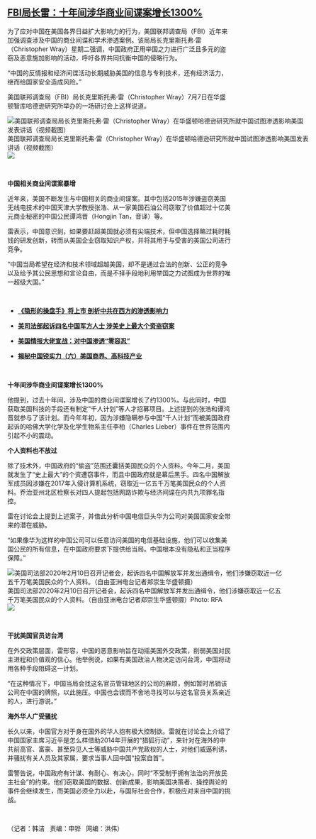 <!--1594153800000-->
[FBI局长雷：十年间涉华商业间谍案增长1300%](https://www.rfa.org/mandarin/yataibaodao/junshiwaijiao/hj-07072020104912.html)
------

<p>为了应对中国在美国各界日益扩大影响力的行为，美国联邦调查局（FBI）近年来加强调查涉及中国的商业间谍和学术渗透案例。该局局长克里斯托弗·雷（Christopher Wray）星期二强调，中国政府正用举国之力进行广泛且多元的盗窃及恶意施加影响的活动，呼吁各界共同抗衡中国的侵略行为。</p><p>“中国的反情报和经济间谍活动长期威胁美国的信息与专利技术，还有经济活力，继而给国家安全造成风险。”</p><p>美国联邦调查局（FBI）局长克里斯托弗·雷（Christopher Wray）7月7日在华盛顿智库哈德逊研究所举办的一场研讨会上这样说道。</p><p><div class="image-inline captioned" style="width:680px;"><div style="width:680px;"><img alt="美国联邦调查局局长克里斯托弗·雷（Christopher Wray）在华盛顿哈德逊研究所就中国试图渗透影响美国发表讲话（视频截图）" src="https://www.rfa.org/mandarin/yataibaodao/junshiwaijiao/hj-07072020104912.html/hj0707b.jpg" title="美国联邦调查局局长克里斯托弗·雷（Christopher Wray）在华盛顿哈德逊研究所就中国试图渗透影响美国发表讲话（视频截图）"/></div><div class="image-caption"><span style="width:680px;">美国联邦调查局局长克里斯托弗·雷（Christopher Wray）在华盛顿哈德逊研究所就中国试图渗透影响美国发表讲话（视频截图）</span><span class="copyright"> </span></div><div id="zoomattribute"><a class="single_image" href="/mandarin/yataibaodao/junshiwaijiao/hj-07072020104912.html/hj0707b.jpg" title="美国联邦调查局局长克里斯托弗·雷（Christopher Wray）在华盛顿哈德逊研究所就中国试图渗透影响美国发表讲话（视频截图）"><img src="/rfa_resources/graphics/icon-zoom.png"/></a></div></div></p><p> </p><p><b>中国相关商业间谍案暴增</b></p><p>近年来，美国不断发生与中国相关的商业间谍案。其中包括2015年涉嫌盗窃美国无线电技术的中国天津大学教授张浩、从一家美国石油公司窃取了价值超过十亿美元商业秘密的中国公民谭鸿晋（Hongjin Tan，音译）等。</p><p>雷表示，中国意识到，如果要赶超美国就必须有尖端技术，但中国选择略过耗时耗钱的研发创新，转而从美国企业窃取知识产权，并将其用于与受害的美国公司进行竞争。</p><p>“中国当局希望在经济和技术领域超越美国，却不是通过合法的创新、公正的竞争以及给予其公民思想和言论自由，而是不择手段地利用举国之力试图成为世界的唯一超级大国。”</p><p> </p><ul><li><b><a class="external-link" href="http://www.rfa.org/mandarin/yataibaodao/junshiwaijiao/lf-06292020131004.html">《隐形的操盘手》将上市 剖析中共在西方的渗透影响力</a></b></li></ul><ul><li><b><a class="external-link" href="http://www.rfa.org/mandarin/yataibaodao/meiti/rc-02102020131819.html">美司法部起诉四名中国军方人士 涉美史上最大个资盗窃案</a></b></li></ul><ul><li><b><a class="external-link" href="http://www.rfa.org/mandarin/yataibaodao/junshiwaijiao/rc-02062020113041.html">美国情报大佬宣战：对中国渗透“零容忍”</a></b></li></ul><ul><li><b><a class="external-link" href="http://www.rfa.org/mandarin/ytbdzhuantixilie/zhongguochujiaoshenxiangshijie/ruishili-09112018163705.html">揭秘中国锐实力（六）美国商界、高科技产业</a></b></li></ul><p> </p><p><b>十年间涉华商业间谍案增长1300%</b></p><p>他提到，过去十年间，涉及中国的商业间谍案增长了约1300%。与此同时，中国获取美国科技的手段还有制定“千人计划”等人才招募项目。上述提到的张浩和谭鸿晋就参与了该计划。而今年年初，因为涉嫌隐瞒参与中国“千人计划”而被美国政府起诉的哈佛大学化学及化学生物系主任李柏（Charles Lieber）事件在世界范围内引起不小的震动。</p><p><b>个人资料也不放过</b></p><p>除了技术外，中国政府的“偷盗”范围还囊括美国民众的个人资料。今年二月，美国就发生了“史上最大”的个资遭窃事件，而且中国政府就是幕后黑手。四名中国解放军成员因涉嫌在2017年入侵计算机系统，窃取近一亿五千万笔美国民众的个人资料。乔治亚州北区检察长对四人提起包括网路诈欺与经济间谍在内共九项罪名指控。</p><p>雷在讨论会上提到上述案子，并借此分析中国电信巨头华为公司对美国国家安全带来的潜在威胁。</p><p>“如果像华为这样的中国公司可以任意访问美国的电信基础设施，他们可以收集美国公民的所有信息，在中国政府要求下提供给当局。中国根本没有隐私和正当程序保障。”</p><p><div class="image-inline captioned" style="width:622px;"><div style="width:622px;"><img alt="美国司法部2020年2月10日召开记者会，起诉四名中国解放军并发出通缉令，他们涉嫌窃取近一亿五千万笔美国民众的个人资料。（自由亚洲电台记者郑崇生华盛顿摄）" src="https://www.rfa.org/mandarin/yataibaodao/junshiwaijiao/hj-07072020104912.html/hj0707f.jpg" title="美国司法部2020年2月10日召开记者会，起诉四名中国解放军并发出通缉令，他们涉嫌窃取近一亿五千万笔美国民众的个人资料。（自由亚洲电台记者郑崇生华盛顿摄）"/></div><div class="image-caption"><span style="width:622px;">美国司法部2020年2月10日召开记者会，起诉四名中国解放军并发出通缉令，他们涉嫌窃取近一亿五千万笔美国民众的个人资料。（自由亚洲电台记者郑崇生华盛顿摄）</span><span class="copyright">Photo: RFA</span></div><div id="zoomattribute"><a class="single_image" href="/mandarin/yataibaodao/junshiwaijiao/hj-07072020104912.html/hj0707f.jpg" title="美国司法部2020年2月10日召开记者会，起诉四名中国解放军并发出通缉令，他们涉嫌窃取近一亿五千万笔美国民众的个人资料。（自由亚洲电台记者郑崇生华盛顿摄）"><img src="/rfa_resources/graphics/icon-zoom.png"/></a></div></div></p><p> </p><p><b>干扰美国官员访台湾</b></p><p>在外交政策层面，雷形容，中国的恶意影响旨在动摇美国外交政策，削弱美国对民主进程和价值观的信心。他举例说，如果有美国政治人物决定访问台湾，中国将动用各种手段阻碍这一计划。</p><p>“在这种情况下，中国当局会找这名官员管辖地区的公司的麻烦，例如暂时吊销该公司在中国的牌照，以此施压。中国也会锲而不舍地寻找可以与这名官员关系亲近的人，进行游说。”</p><p><b>海外华人广受骚扰</b></p><p>长久以来，中国官方对于身在国外的华人抱有极大控制欲。雷就在讨论会上介绍了中国国家主席习近平是怎么样借助2014年开展的“猎狐行动”，来针对在海外的中共前高官、富豪、甚至异见人士等威胁中国共产党政权的人士，对他们威逼利诱，并骚扰有关人员及其家属，要求当事人回中国“投案自首”。</p><p>雷警告说，中国政府有计谋、有耐心、有决心，同时“不受制于拥有法治的开放民主社会”的约束。他们窃取美国的数据、创新成果，影响美国决策者、操控舆论的事件会继续发生，而美国必须全力以赴，与国际社会合作，积极应对来自中国的挑战。</p><p> </p><p>（记者：韩洁   责编：申铧   网编：洪伟）</p>
